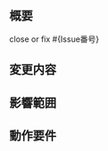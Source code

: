 <!-- 必ずしもすべての項目を埋めなくてよい -->

## 概要

<!--
  - 変更の目的を説明する
  - プルリクエストを送るにあたった経緯も必要であれば説明する
  - このプルリクエストでは行わないことを書く。対応しない項目に関しての指摘が入らないようにするため
  - 対応するIssueがあるならそのIssue番号を書く
 -->

close or fix #{Issue番号}

## 変更内容

<!--
  - どのような変更を行ったか、箇条書きでよいので書く。ビューの変更がある場合はスクリーンショットによる比較などがあるとわかりやすい
  - マージすることで期待できる結果を最後のまとめに記載する
  - 参考にしたサイトの記事（e.g.スタックオーバーフロー）のリンクがあれば記載する
-->

## 影響範囲

<!--
  - 修正箇所の影響範囲などを記入することでデバッグ項目の漏れなどを減らすため
  - e.g. この関数を変更したのでこの機能にも影響があるなど
-->

## 動作要件

<!-- e.g. 動作に必要な環境変数、依存関係、DBの更新など -->
